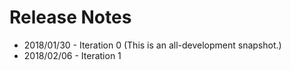 # Release Notes

* 2018/01/30 - Iteration 0 (This is an all-development snapshot.)
* 2018/02/06 - Iteration 1
